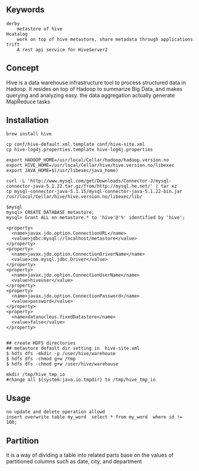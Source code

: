 ## Keywords
```
derby
    metastore of hive
Hcatalog
    work on top of hive metastore, share metadata through applications
trift
    A rest api service for HiveServer2
```
## Concept
Hive is a data warehouse infrastructure tool to process structured data in Hadoop. It resides on top of Hadoop to summarize Big Data, and makes querying and analyzing easy.
the data aggregation actually generate MapReduce tasks

## Installation

```
brew install hive

cp conf/hive-default.xml.template conf/hive-site.xml
cp hive-log4j.properties.template hive-log4j.properties

export HADOOP_HOME=/usr/local/Cellar/hadoop/hadoop.version.no
export HIVE_HOME=/usr/local/Cellar/hive/hive.version.no/libexec
export JAVA_HOME=$(/usr/libexec/java_home)

curl -L 'http://www.mysql.com/get/Downloads/Connector-J/mysql-connector-java-5.1.22.tar.gz/from/http://mysql.he.net/' | tar xz
cp mysql-connector-java-5.1.15/mysql-connector-java-5.1.22-bin.jar /usr/local/Cellar/hive/hive.version.no/libexec/lib/

$mysql
mysql> CREATE DATABASE metastore;
mysql> Grant ALL on metastore.* to 'hive'@'%' identified by 'hive';

<property>
  <name>javax.jdo.option.ConnectionURL</name>
  <value>jdbc:mysql://localhost/metastore</value>
</property>
<property>
  <name>javax.jdo.option.ConnectionDriverName</name>
  <value>com.mysql.jdbc.Driver</value>
</property>
<property>
  <name>javax.jdo.option.ConnectionUserName</name>
  <value>hiveuser</value>
</property>
<property>
  <name>javax.jdo.option.ConnectionPassword</name>
  <value>password</value>
</property>
<property>
  <name>datanucleus.fixedDatastore</name>
  <value>false</value>
</property>


## create HDFS directories
## metastore default dir setting in  hive-site.xml
$ hdfs dfs -mkdir -p /user/hive/warehouse
$ hdfs dfs -chmod g+w /tmp
$ hdfs dfs -chmod g+w /user/hive/warehouse

mkdir /tmp/hive_tmp_io
#change all ${system:java.io.tmpdir} to /tmp/hive_tmp_io

```
## Usage 
```
no update and delete operation allowd 
insert overwrite table my_word  select * from my_word  where id != 100;
```

## Partition
it is a way of dividing a table into related parts base on the values of partitioned columns such as date, city, and department
